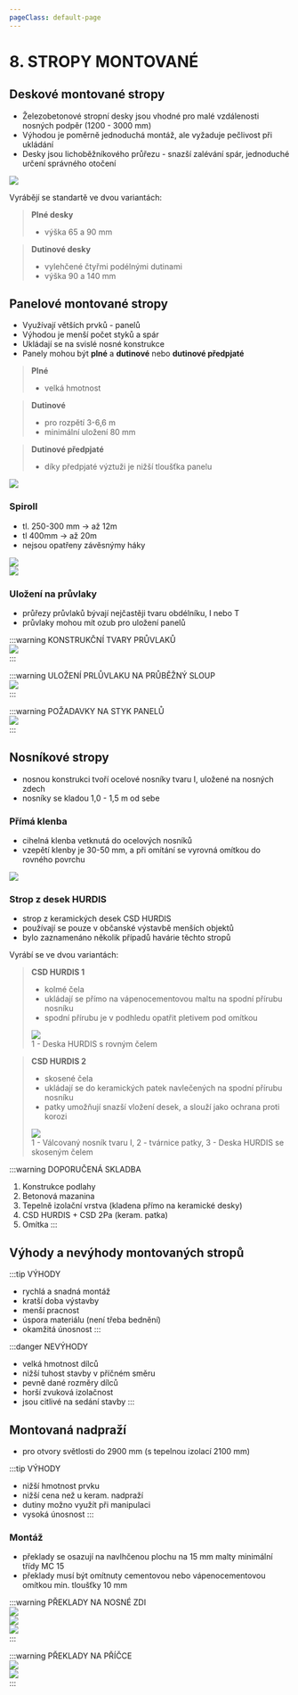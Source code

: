```yaml
---
pageClass: default-page
---
```


# 8. STROPY MONTOVANÉ

## Deskové montované stropy

- Železobetonové stropní desky jsou vhodné pro malé vzdálenosti nosných podpěr (1200 - 3000 mm)
- Výhodou je poměrně jednoduchá montáž, ale vyžaduje pečlivost při ukládání
- Desky jsou lichoběžníkového průřezu - snazší zalévání spár, jednoduché určení správného otočení

<img class="centered_image" src="/images/pos/8/desky.jpg" />

Vyrábějí se standartě ve dvou variantách:

> **Plné desky**
>
> - výška 65 a 90 mm

> **Dutinové desky**
>
> - vylehčené čtyřmi podélnými dutinami
> - výška 90 a 140 mm

## Panelové montované stropy

- Využívají větších prvků - panelů
- Výhodou je menší počet styků a spár
- Ukládají se na svislé nosné konstrukce
- Panely mohou být **plné** a **dutinové** nebo **dutinové předpjaté**

> **Plné**
>
> - velká hmotnost

> **Dutinové**
>
> - pro rozpětí 3-6,6 m
> - minimální uložení 80 mm

> **Dutinové předpjaté**
>
> - díky předpjaté výztuži je nižší tloušťka panelu

<img class="centered_image" src="/images/pos/8/panely.jpg" />

### Spiroll

- tl. 250-300 mm → až 12m
- tl 400mm → až 20m
- nejsou opatřeny závěsnýmy háky

<img class="centered_image" src="/images/pos/8/spiroll1.jpg" />
<br>
<img class="centered_image" src="/images/pos/8/spiroll2.jpg" />

### Uložení na průvlaky

- průřezy průvlaků bývají nejčastěji tvaru obdélníku, I nebo T
- průvlaky mohou mít ozub pro uložení panelů

:::warning KONSTRUKČNÍ TVARY PRŮVLAKŮ
<br>
<img class="centered_image" src="/images/pos/8/pruvlak1.jpg" />
<br>
:::

:::warning ULOŽENÍ PRLŮVLAKU NA PRŮBĚŽNÝ SLOUP
<br>
<img class="centered_image" src="/images/pos/8/pruvlak2.jpg" />
<br>
:::

:::warning POŽADAVKY NA STYK PANELŮ
<br>
<img class="centered_image" src="/images/pos/8/pruvlak3.jpg" />
<br>
:::

## Nosníkové stropy

- nosnou konstrukci tvoří ocelové nosníky tvaru I, uložené na nosných zdech
- nosníky se kladou 1,0 - 1,5 m od sebe

### Přímá klenba

- cihelná klenba vetknutá do ocelových nosníků
- vzepětí klenby je 30-50 mm, a při omítání se vyrovná omítkou do rovného povrchu

<img class="centered_image" src="/images/pos/8/prima_klenba.jpg" />

### Strop z desek HURDIS

- strop z keramických desek CSD HURDIS
- používají se pouze v občanské výstavbě menších objektů
- bylo zaznamenáno několik případů havárie těchto stropů

Vyrábí se ve dvou variantách:

> **CSD HURDIS 1**
>
> - kolmé čela
> - ukládají se přímo na vápenocementovou maltu na spodní přírubu nosníku
> - spodní přírubu je v podhledu opatřit pletivem pod omítkou
>
> <img class="centered_image" src="/images/pos/8/hurdis1.jpg" />
> <br>
> 1 - Deska HURDIS s rovným čelem

> **CSD HURDIS 2**
>
> - skosené čela
> - ukládají se do keramických patek navlečených na spodní přírubu nosníku
> - patky umožňují snazší vložení desek, a slouží jako ochrana proti korozi
>
> <img class="centered_image" src="/images/pos/8/hurdis2.jpg" />
> <br>
> 1 - Válcovaný nosník tvaru I, 2 - tvárnice patky, 3 - Deska HURDIS se skoseným čelem

:::warning DOPORUČENÁ SKLADBA

1. Konstrukce podlahy
2. Betonová mazanina
3. Tepelně izolační vrstva (kladena přímo na keramické desky)
4. CSD HURDIS + CSD 2Pa (keram. patka)
5. Omítka
   :::

## Výhody a nevýhody montovaných stropů

:::tip VÝHODY

- rychlá a snadná montáž
- kratší doba výstavby
- menší pracnost
- úspora materiálu (není třeba bednění)
- okamžitá únosnost
  :::

:::danger NEVÝHODY

- velká hmotnost dílců
- nižší tuhost stavby v příčném směru
- pevně dané rozměry dílců
- horší zvuková izolačnost
- jsou citlivé na sedání stavby
  :::

## Montovaná nadpraží

- pro otvory světlosti do 2900 mm (s tepelnou izolací 2100 mm)

:::tip VÝHODY

- nižší hmotnost prvku
- nižší cena než u keram. nadpraží
- dutiny možno využít při manipulaci
- vysoká únosnost
  :::

### Montáž

- překlady se osazují na navlhčenou plochu na 15 mm malty minimální třídy MC 15
- překlady musí být omítnuty cementovou nebo vápenocementovou omítkou min. tloušťky 10 mm

:::warning PŘEKLADY NA NOSNÉ ZDI
<br>
<img class="centered_image" src="/images/pos/8/preklad_nosne.jpg" />
<br>
<img class="centered_image" src="/images/pos/8/preklad_nosne1.jpg" />
<br>
<img class="centered_image" src="/images/pos/8/preklad_nosne2.jpg" />
<br>
:::

:::warning PŘEKLADY NA PŘÍČCE
<br>
<img class="centered_image" src="/images/pos/8/preklad_pricky.jpg" />
<br>
<img class="centered_image" src="/images/pos/8/preklad_pricky1.jpg" />
<br>
:::

